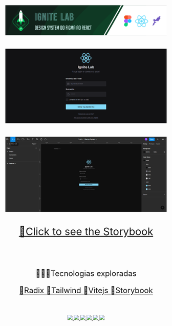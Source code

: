 <img src="https://github.com/jacksonMarcelinoFreitas/Design_System_Ignite_Lab/blob/master/assets/Template%20Readme.png"/>

#

<img width=1080 src="https://github.com/jacksonMarcelinoFreitas/Design_System_Ignite_Lab/blob/master/assets/screen-gif.gif"/>

#

<img width=1080 src="https://github.com/jacksonMarcelinoFreitas/Design_System_Ignite_Lab/blob/master/assets/figma-gif.gif"/>

#

<p align="center">
    <a style="font-size:32px" href="https://jacksonmarcelinofreitas.github.io/Design_System_Ignite_Lab/" target="blank">
    👀Click to see the Storybook
    </a>
</p>

#

<br/>
<br/>

<p style="font-size:24px; text-align: center;">👨🏻‍💻Tecnologias exploradas</p>

<p align="center">
    <a style="font-size:24px" href="https://www.radix-ui.com/" target="blank">
    🔸Radix
    </a>
    <a style="font-size:24px" href="https://tailwindui.com/" target="blank">
    🔸Tailwind
    </a>
    <a style="font-size:24px" href="https://vitejs.dev/guide/" target="blank">
    🔸Vitejs   
    </a>
    <a style="font-size:24px" href="https://storybook.js.org/docs/react/get-started/introductio" target="blank">
    🔸Storybook 
    </a>
</p>


<br/>
<br/>

<p align="center">
    <a href="#" target="blank">
        <img src="https://img.shields.io/badge/Tailwind_CSS-38B2AC?style=for-the-badge&logo=tailwind-css&logoColor=white" />
    </a>
    <a href="#" target="blank">
        <img src="https://img.shields.io/badge/React-20232A?style=for-the-badge&logo=react&logoColor=61DAFB"/>
    </a>
    <a href="#" target="blank">
        <img src="https://img.shields.io/badge/HTML5-E34F26?style=for-the-badge&logo=html5&logoColor=white"/>
    </a>
    <a href="#" target="blank">
        <img src="https://img.shields.io/badge/JavaScript-323330?style=for-the-badge&logo=javascript&logoColor=F7DF1E"/>
    </a>
    <a href="#" target="blank">
        <img src="https://img.shields.io/badge/Node.js-43853D?style=for-the-badge&logo=node.js&logoColor=white"/>
    </a>
    <a href="#" target="blank">
        <img src="https://img.shields.io/badge/CSS3-1572B6?style=for-the-badge&logo=css3&logoColor=white"/>
    </a>
</p>
